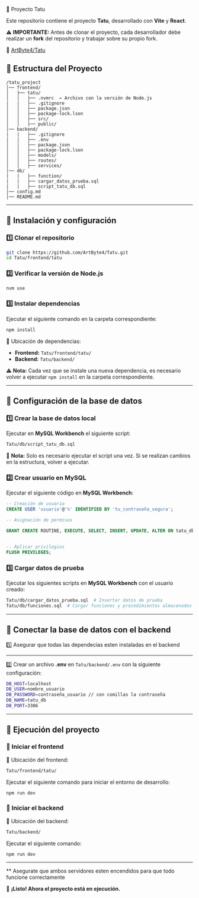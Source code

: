 

 📌 Proyecto Tatu

Este repositorio contiene el proyecto **Tatu**, desarrollado con **Vite** y **React**.

⚠ **IMPORTANTE:** Antes de clonar el proyecto, cada desarrollador debe realizar un **fork** del repositorio y trabajar sobre su propio fork.

📌 [ArtByte4/Tatu](https://github.com/ArtByte4/Tatu)


## 📂 Estructura del Proyecto
```
/tatu_project
│── frontend/
│   ├── tatu/
│   │   ├── .nvmrc  ← Archivo con la versión de Node.js
|   |   ├── .gitignore 
│   │   ├── package.json
│   │   ├── package-lock.lson
│   │   ├── src/
│   │   ├── public/
│── backend/
|   |   ├── .gitignore 
|   |   ├── .env
│   │   ├── package.json
│   │   ├── package-lock.lson
│   │   ├── models/
│   │   ├── routes/
│   │   ├── services/
│── db/
|   |   ├── function/
|   |   ├── cargar_datos_prueba.sql
|   |   ├── script_tatu_db.sql
│── config.md
│── README.md
```
---

## 📌 Instalación y configuración

### 1️⃣ Clonar el repositorio

```bash
git clone https://github.com/ArtByte4/Tatu.git
cd Tatu/frontend/tatu
```

### 2️⃣ Verificar la versión de Node.js

```bash
nvm use
```

### 3️⃣ Instalar dependencias

Ejecutar el siguiente comando en la carpeta correspondiente:

```bash
npm install
```

📌 Ubicación de dependencias:
- **Frontend:** `Tatu/frontend/tatu/`
- **Backend:** `Tatu/backend/`

⚠️ **Nota:** Cada vez que se instale una nueva dependencia, es necesario volver a ejecutar `npm install` en la carpeta correspondiente.

---

## 📌 Configuración de la base de datos

### 1️⃣ Crear la base de datos local

Ejecutar en **MySQL Workbench** el siguiente script:

```bash
Tatu/db/script_tatu_db.sql
```

📌 **Nota:** Solo es necesario ejecutar el script una vez. Si se realizan cambios en la estructura, volver a ejecutar.

### 2️⃣ Crear usuario en MySQL

Ejecutar el siguiente código en **MySQL Workbench**:

```sql
-- Creación de usuario
CREATE USER 'usuario'@'%' IDENTIFIED BY 'tu_contraseña_segura';

-- Asignación de permisos

GRANT CREATE ROUTINE, EXECUTE, SELECT, INSERT, UPDATE, ALTER ON tatu_db.* TO 'usuario'@'localhost';


-- Aplicar privilegios
FLUSH PRIVILEGES;
```

### 3️⃣ Cargar datos de prueba

Ejecutar los siguientes scripts en **MySQL Workbench** con el usuario creado:

```bash
Tatu/db/cargar_datos_prueba.sql  # Insertar datos de prueba
Tatu/db/funciones.sql  # Cargar funciones y procedimientos almacenados
```

---

## 📌 Conectar la base de datos con el backend

1️⃣ Asegurar que todas las dependecias esten instaladas en el backend

---

2️⃣ Crear un archivo **.env** en `Tatu/backend/.env` con la siguiente configuración:

```bash
DB_HOST=localhost
DB_USER=nombre_usuario
DB_PASSWORD=contraseña_usuario // con comillas la contraseña
DB_NAME=tatu_db
DB_PORT=3306
```

---

## 📌 Ejecución del proyecto

### 🚀 Iniciar el frontend

📍 Ubicación del frontend:
```bash
Tatu/frontend/tatu/
```

Ejecutar el siguiente comando para iniciar el entorno de desarrollo:
```bash
npm run dev
```

### 🚀 Iniciar el backend

📍 Ubicación del backend:
```bash
Tatu/backend/
```

Ejecutar el siguiente comando:
```bash
npm run dev 
```

---

** Asegurate que ambos servidores esten encendidos para que todo funcione correctamente

🎯 **¡Listo! Ahora el proyecto está en ejecución.**

